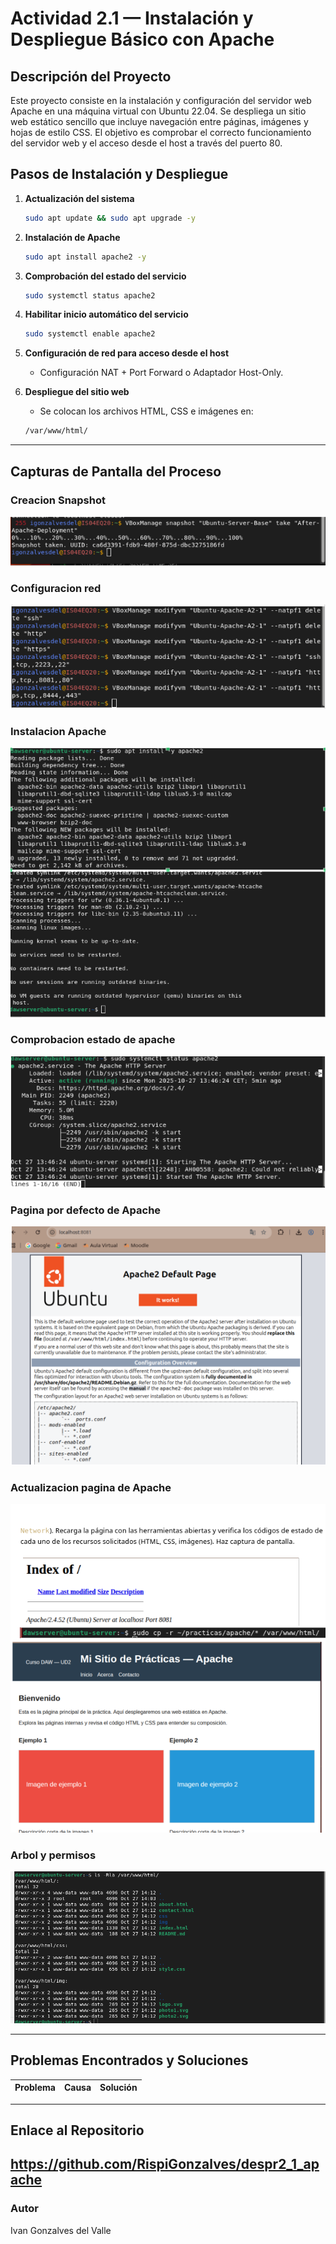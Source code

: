 # Actividad 2.1 — Instalación y Despliegue Básico con Apache

## Descripción del Proyecto
Este proyecto consiste en la instalación y configuración del servidor web Apache en una máquina virtual con Ubuntu 22.04. Se despliega un sitio web estático sencillo que incluye navegación entre páginas, imágenes y hojas de estilo CSS. El objetivo es comprobar el correcto funcionamiento del servidor web y el acceso desde el host a través del puerto 80.

## Pasos de Instalación y Despliegue

1. **Actualización del sistema**
    ```bash
    sudo apt update && sudo apt upgrade -y
    ```

2. **Instalación de Apache**
    ```bash
    sudo apt install apache2 -y
    ```

3. **Comprobación del estado del servicio**
    ```bash
    sudo systemctl status apache2
    ```

4. **Habilitar inicio automático del servicio**
    ```bash
    sudo systemctl enable apache2
    ```

5. **Configuración de red para acceso desde el host**
    - Configuración NAT + Port Forward o Adaptador Host-Only.

6. **Despliegue del sitio web**
    - Se colocan los archivos HTML, CSS e imágenes en:
    ```bash
    /var/www/html/
    ```

---

## Capturas de Pantalla del Proceso

### Creacion Snapshot
![Creacion Snapshot](img/creacion_snapshot.png)

### Configuracion red
![Config red](img/reglas.png)

### Instalacion Apache
![Instalacion apache](img/instalacion_apache.png)

### Comprobacion estado de apache
![Estado apache](img/status_apache.png)

### Pagina por defecto de Apache
![Pagina Apache](img/pagina_apache.png)

### Actualizacion pagina de Apache
![Actualizacion pagina Apache](img/actualizacion_pagina_apache.png)

### Arbol y permisos
![Arbol y permisos](img/permisos_tree.png)


---

## Problemas Encontrados y Soluciones

| Problema | Causa | Solución |
|---------|-------|----------|


---

## Enlace al Repositorio
https://github.com/RispiGonzalves/despr2_1_apache
---

### Autor
Ivan Gonzalves del Valle

